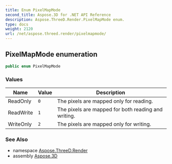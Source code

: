 ```yaml
---
title: Enum PixelMapMode
second_title: Aspose.3D for .NET API Reference
description: Aspose.ThreeD.Render.PixelMapMode enum. 
type: docs
weight: 2120
url: /net/aspose.threed.render/pixelmapmode/
---
```

## PixelMapMode enumeration

```csharp
public enum PixelMapMode
```

### Values

| Name | Value | Description |
| --- | --- | --- |
| ReadOnly | `0` | The pixels are mapped only for reading. |
| ReadWrite | `1` | The pixels are mapped for both reading and writing. |
| WriteOnly | `2` | The pixels are mapped only for writing. |

### See Also

* namespace [Aspose.ThreeD.Render](../../aspose.threed.render/)
* assembly [Aspose.3D](../../)


